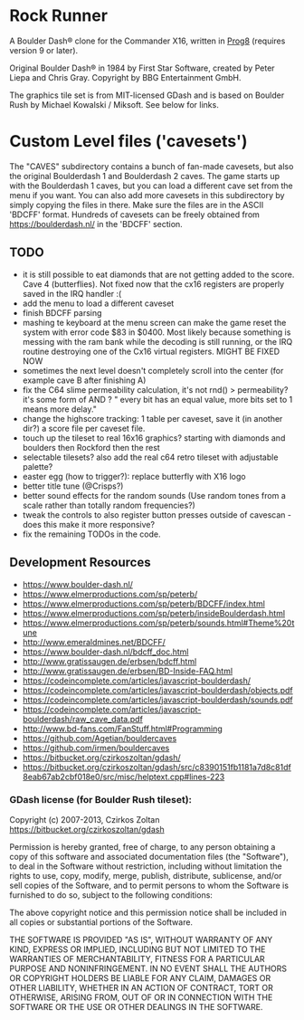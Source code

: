 Rock Runner
===========

A Boulder Dash® clone for the Commander X16, written in [Prog8](https://prog8.readthedocs.io) (requires version 9 or later).

Original Boulder Dash® in 1984 by First Star Software, created by Peter Liepa and Chris Gray.
Copyright by BBG Entertainment GmbH.

The graphics tile set is from MIT-licensed GDash and is based on Boulder Rush by Michael Kowalski / Miksoft. See below for links.


Custom Level files ('cavesets')
===============================

The "CAVES" subdirectory contains a bunch of fan-made cavesets,
but also the original Boulderdash 1 and Boulderdash 2 caves.
The game starts up with the Boulderdash 1 caves, but you can load a different cave set from the menu if you want.
You can also add more cavesets in this subdirectory by simply copying the files in there. Make sure the files are in the ASCII 'BDCFF' format.
Hundreds of cavesets can be freely obtained from https://boulderdash.nl/ in the 'BDCFF' section.

TODO
----
- it is still possible to eat diamonds that are not getting added to the score. Cave 4 (butterflies). Not fixed now that the cx16 registers are properly saved in the IRQ handler :(
- add the menu to load a different caveset
- finish BDCFF parsing
- mashing te keyboard at the menu screen can make the game reset the system with error code $83 in $0400. Most likely because something is messing with the ram bank while the decoding is still running, or the IRQ routine destroying one of the Cx16 virtual registers. MIGHT BE FIXED NOW
- sometimes the next level doesn't completely scroll into the center (for example cave B after finishing A)
- fix the C64 slime permeability calculation, it's not rnd() > permeability? it's some form of AND ? " every bit has an equal value, more bits set to 1 means more delay."
- change the highscore tracking: 1 table per caveset, save it (in another dir?) a score file per caveset file.
- touch up the tileset to real 16x16 graphics? starting with diamonds and boulders then Rockford then the rest
- selectable tilesets?  also add the real c64 retro tileset with adjustable palette?
- easter egg (how to trigger?): replace butterfly with X16 logo
- better title tune (@Crisps?)
- better sound effects for the random sounds (Use random tones from a scale rather than totally random frequencies?)
- tweak the controls to also register button presses outside of cavescan - does this make it more responsive?
- fix the remaining TODOs in the code.


Development Resources
---------------------

* https://www.boulder-dash.nl/
* https://www.elmerproductions.com/sp/peterb/
* https://www.elmerproductions.com/sp/peterb/BDCFF/index.html
* https://www.elmerproductions.com/sp/peterb/insideBoulderdash.html
* https://www.elmerproductions.com/sp/peterb/sounds.html#Theme%20tune
* http://www.emeraldmines.net/BDCFF/
* https://www.boulder-dash.nl/bdcff_doc.html
* http://www.gratissaugen.de/erbsen/bdcff.html
* http://www.gratissaugen.de/erbsen/BD-Inside-FAQ.html
* https://codeincomplete.com/articles/javascript-boulderdash/
* https://codeincomplete.com/articles/javascript-boulderdash/objects.pdf
* https://codeincomplete.com/articles/javascript-boulderdash/sounds.pdf
* https://codeincomplete.com/articles/javascript-boulderdash/raw_cave_data.pdf
* http://www.bd-fans.com/FanStuff.html#Programming
* https://github.com/Agetian/bouldercaves
* https://github.com/irmen/bouldercaves
* https://bitbucket.org/czirkoszoltan/gdash/
* https://bitbucket.org/czirkoszoltan/gdash/src/c8390151fb1181a7d8c81df8eab67ab2cbf018e0/src/misc/helptext.cpp#lines-223


### GDash license (for Boulder Rush tileset):


Copyright (c) 2007-2013, Czirkos Zoltan https://bitbucket.org/czirkoszoltan/gdash

Permission is hereby granted, free of charge, to any person obtaining
a copy of this software and associated documentation files (the
"Software"), to deal in the Software without restriction, including
without limitation the rights to use, copy, modify, merge, publish,
distribute, sublicense, and/or sell copies of the Software, and to
permit persons to whom the Software is furnished to do so, subject to
the following conditions:

The above copyright notice and this permission notice shall be
included in all copies or substantial portions of the Software.

THE SOFTWARE IS PROVIDED "AS IS", WITHOUT WARRANTY OF ANY KIND,
EXPRESS OR IMPLIED, INCLUDING BUT NOT LIMITED TO THE WARRANTIES OF
MERCHANTABILITY, FITNESS FOR A PARTICULAR PURPOSE AND NONINFRINGEMENT.
IN NO EVENT SHALL THE AUTHORS OR COPYRIGHT HOLDERS BE LIABLE FOR
ANY CLAIM, DAMAGES OR OTHER LIABILITY, WHETHER IN AN ACTION OF
CONTRACT, TORT OR OTHERWISE, ARISING FROM, OUT OF OR IN CONNECTION
WITH THE SOFTWARE OR THE USE OR OTHER DEALINGS IN THE SOFTWARE.

